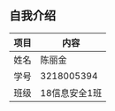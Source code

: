 ## 自我介绍

| 项目 | 内容          |
| ---- | ------------- |
| 姓名 | 陈丽金        |
| 学号 | 3218005394    |
| 班级 | 18信息安全1班 |



<!--
**jinjin99/jinjin99** is a ✨ _special_ ✨ repository because its `README.md` (this file) appears on your GitHub profile.

Here are some ideas to get you started:

- 🔭 I’m currently working on ...
- 🌱 I’m currently learning ...
- 👯 I’m looking to collaborate on ...
- 🤔 I’m looking for help with ...
- 💬 Ask me about ...
- 📫 How to reach me: ...
- 😄 Pronouns: ...
- ⚡ Fun fact: ...
-->
